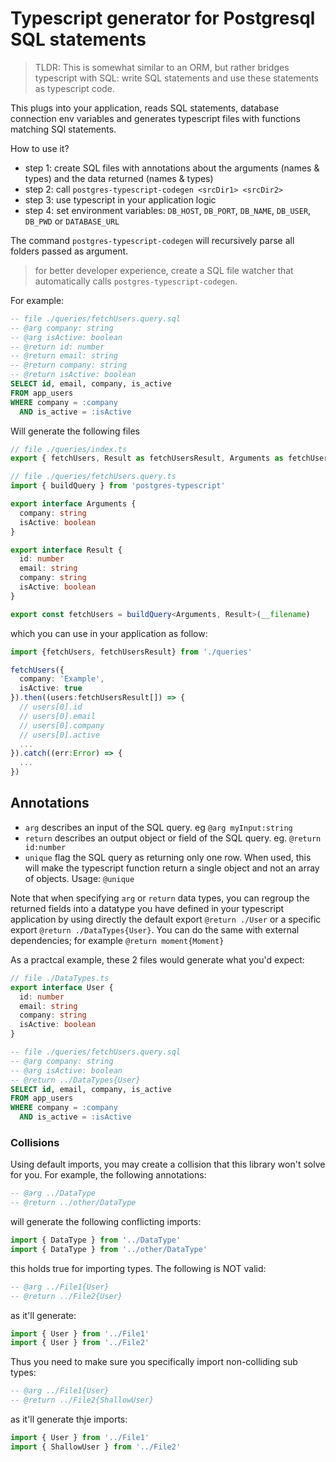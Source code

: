 # Typescript generator for Postgresql SQL statements

> TLDR: This is somewhat similar to an ORM, but rather bridges typescript with SQL: write SQL statements and use these statements as typescript code.

This plugs into your application, reads SQL statements, database connection env variables and generates typescript files with functions matching SQl statements.

How to use it?

- step 1: create SQL files with annotations about the arguments (names & types) and the data returned (names & types)
- step 2: call `postgres-typescript-codegen <srcDir1> <srcDir2>`
- step 3: use typescript in your application logic
- step 4: set environment variables: `DB_HOST`, `DB_PORT`, `DB_NAME`, `DB_USER`, `DB_PWD` or `DATABASE_URL`

The command `postgres-typescript-codegen` will recursively parse all folders passed as argument.

> for better developer experience, create a SQL file watcher that automatically calls `postgres-typescript-codegen`.

For example:

```sql
-- file ./queries/fetchUsers.query.sql
-- @arg company: string
-- @arg isActive: boolean
-- @return id: number
-- @return email: string
-- @return company: string
-- @return isActive: boolean
SELECT id, email, company, is_active
FROM app_users
WHERE company = :company  
  AND is_active = :isActive
```

Will generate the following files

```ts
// file ./queries/index.ts
export { fetchUsers, Result as fetchUsersResult, Arguments as fetchUsersArgs } from './fetchUsers.query'
```

```ts
// file ./queries/fetchUsers.query.ts
import { buildQuery } from 'postgres-typescript'

export interface Arguments {
  company: string
  isActive: boolean
}

export interface Result {
  id: number
  email: string
  company: string
  isActive: boolean
}

export const fetchUsers = buildQuery<Arguments, Result>(__filename)
```

which you can use in your application as follow:

```ts
import {fetchUsers, fetchUsersResult} from './queries'

fetchUsers({
  company: 'Example',
  isActive: true
}).then((users:fetchUsersResult[]) => {
  // users[0].id
  // users[0].email
  // users[0].company
  // users[0].active
  ...
}).catch((err:Error) => {
  ...
})
```

## Annotations

- `arg` describes an input of the SQL query. eg `@arg myInput:string`
- `return` describes an output object or field of the SQL query. eg. `@return id:number`
- `unique` flag the SQL query as returning only one row. When used, this will make the typescript function return a single object and not an array of objects. Usage: `@unique`

Note that when specifying `arg` or `return` data types, you can regroup the returned fields into a datatype you have defined in your typescript application by using directly the default export `@return ./User` or a specific export `@return ./DataTypes{User}`. You can do the same with external dependencies; for example `@return moment{Moment}`

As a practcal example, these 2 files would generate what you'd expect:

```ts
// file ./DataTypes.ts
export interface User {
  id: number
  email: string
  company: string
  isActive: boolean
}
```

```sql
-- file ./queries/fetchUsers.query.sql
-- @arg company: string
-- @arg isActive: boolean
-- @return ../DataTypes{User}
SELECT id, email, company, is_active
FROM app_users
WHERE company = :company  
  AND is_active = :isActive
```

### Collisions

Using default imports, you may create a collision that this library won't solve for you.
For example, the following annotations:

```sql
-- @arg ../DataType
-- @return ../other/DataType
```

will generate the following conflicting imports:

```ts
import { DataType } from '../DataType'
import { DataType } from '../other/DataType'
```

this holds true for importing types. The following is NOT valid:


```sql
-- @arg ../File1{User}
-- @return ../File2{User}
```

as it'll generate:

```ts
import { User } from '../File1'
import { User } from '../File2'
```


Thus you need to make sure you specifically import non-colliding sub types:


```sql
-- @arg ../File1{User}
-- @return ../File2{ShallowUser}
```

as it'll generate thje imports:

```ts
import { User } from '../File1'
import { ShallowUser } from '../File2'
```